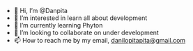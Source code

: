 - 👋 Hi, I’m @Danpita
- 👀 I’m interested in learn all about development
- 🌱 I’m currently learning Phyton
- 💞️ I’m looking to collaborate on under development
- 📫 How to reach me by my email, danilopitapita@gmail.com

<!---
Danpita/Danpita is a ✨ special ✨ repository because its `README.md` (this file) appears on your GitHub profile.
You can click the Preview link to take a look at your changes.
--->
